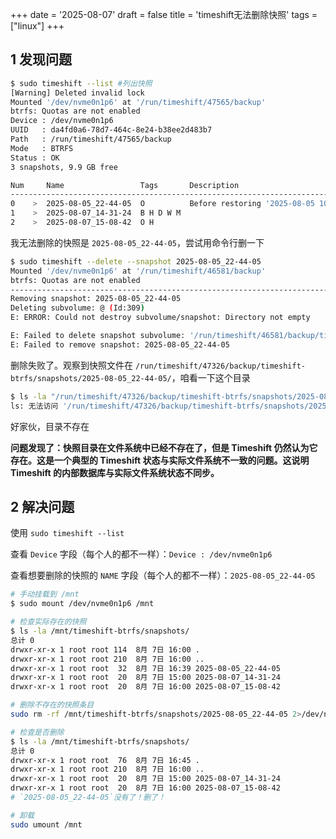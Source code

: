 +++
date = '2025-08-07'
draft = false
title = 'timeshift无法删除快照'
tags = ["linux"]
+++

## 1 发现问题

```bash
$ sudo timeshift --list #列出快照
[Warning] Deleted invalid lock
Mounted '/dev/nvme0n1p6' at '/run/timeshift/47565/backup'
btrfs: Quotas are not enabled
Device : /dev/nvme0n1p6
UUID   : da4fd0a6-78d7-464c-8e24-b38ee2d483b7
Path   : /run/timeshift/47565/backup
Mode   : BTRFS
Status : OK
3 snapshots, 9.9 GB free

Num     Name                 Tags       Description                                 
------------------------------------------------------------------------------
0    >  2025-08-05_22-44-05  O          Before restoring '2025-08-05 10:18 下午'  
1    >  2025-08-07_14-31-24  B H D W M                                              
2    >  2025-08-07_15-08-42  O H                                                    

```

我无法删除的快照是 `2025-08-05_22-44-05`，尝试用命令行删一下

```bash
$ sudo timeshift --delete --snapshot 2025-08-05_22-44-05                                       ✔ 
Mounted '/dev/nvme0n1p6' at '/run/timeshift/46581/backup'
btrfs: Quotas are not enabled
------------------------------------------------------------------------------
Removing snapshot: 2025-08-05_22-44-05
Deleting subvolume: @ (Id:309)
E: ERROR: Could not destroy subvolume/snapshot: Directory not empty

E: Failed to delete snapshot subvolume: '/run/timeshift/46581/backup/timeshift-btrfs/snapshots/2025-08-05_22-44-05/@'
E: Failed to remove snapshot: 2025-08-05_22-44-05
```

删除失败了。观察到快照文件在 `/run/timeshift/47326/backup/timeshift-btrfs/snapshots/2025-08-05_22-44-05/`，咱看一下这个目录

```bash
$ ls -la "/run/timeshift/47326/backup/timeshift-btrfs/snapshots/2025-08-05_22-44-05/"
ls: 无法访问 '/run/timeshift/47326/backup/timeshift-btrfs/snapshots/2025-08-05_22-44-05/': 没有那个文件或目录
```

好家伙，目录不存在

**问题发现了：快照目录在文件系统中已经不存在了，但是 Timeshift 仍然认为它存在。这是一个典型的 Timeshift 状态与实际文件系统不一致的问题。这说明 Timeshift 的内部数据库与实际文件系统状态不同步。**

## 2 解决问题

使用 `sudo timeshift --list`

查看 `Device` 字段（每个人的都不一样）：`Device : /dev/nvme0n1p6` ​

查看想要删除的快照的 `NAME` 字段（每个人的都不一样）：`2025-08-05_22-44-05` ​

```bash
# 手动挂载到 /mnt
$ sudo mount /dev/nvme0n1p6 /mnt

# 检查实际存在的快照
$ ls -la /mnt/timeshift-btrfs/snapshots/
总计 0
drwxr-xr-x 1 root root 114  8月 7日 16:00 .
drwxr-xr-x 1 root root 210  8月 7日 16:00 ..
drwxr-xr-x 1 root root  32  8月 7日 16:39 2025-08-05_22-44-05
drwxr-xr-x 1 root root  20  8月 7日 15:00 2025-08-07_14-31-24
drwxr-xr-x 1 root root  20  8月 7日 16:00 2025-08-07_15-08-42

# 删除不存在的快照条目
sudo rm -rf /mnt/timeshift-btrfs/snapshots/2025-08-05_22-44-05 2>/dev/null

# 检查是否删除
$ ls -la /mnt/timeshift-btrfs/snapshots/
总计 0
drwxr-xr-x 1 root root  76  8月 7日 16:45 .
drwxr-xr-x 1 root root 210  8月 7日 16:00 ..
drwxr-xr-x 1 root root  20  8月 7日 15:00 2025-08-07_14-31-24
drwxr-xr-x 1 root root  20  8月 7日 16:00 2025-08-07_15-08-42
# `2025-08-05_22-44-05`没有了！删了！

# 卸载
sudo umount /mnt
```

‍
